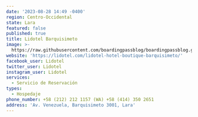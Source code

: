 ```yaml
---
date: '2023-08-28 14:49 -0400'
region: Centro-Occidental
state: Lara
featured: false
published: true
title: Lidotel Barquisimeto
image: >-
  https://raw.githubusercontent.com/boardingpassblog/boardingpassblog.github.io/main/assets/images/LIDO-BQTO-LOGO.jpg
website: 'https://lidotel.com/lidotel-hotel-boutique-barquisimeto/'
facebook_user: Lidotel
twitter_user: Lidotel
instagram_user: Lidotel
services:
  - Servicio de Reservación
types:
  - Hospedaje
phone_number: +58 (212) 212 1157 (WA) +58 (414) 350 2651
address: 'Av. Venezuela, Barquisimeto 3001, Lara'
---
```


